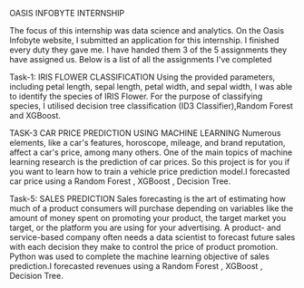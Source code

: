 OASIS INFOBYTE INTERNSHIP

The focus of this internship was data science and analytics. On the Oasis Infobyte website, I submitted an application for this internship. I finished every duty they gave me. I have handed them 3 of the 5 assignments they have assigned us. Below is a list of all the assignments I've completed

Task-1: IRIS FLOWER CLASSIFICATION Using the provided parameters, including petal length, sepal length, petal width, and sepal width, I was able to identify the species of IRIS Flower. For the purpose of classifying species, I utilised decision tree classification (ID3 Classifier),Random Forest and XGBoost.


TASK-3 CAR PRICE PREDICTION USING MACHINE LEARNING Numerous elements, like a car's features, horoscope, mileage, and brand reputation, affect a car's price, among many others. One of the main topics of machine learning research is the prediction of car prices. So this project is for you if you want to learn how to train a vehicle price prediction model.I forecasted car price using a Random Forest , XGBoost , Decision Tree.

Task-5: SALES PREDICTION Sales forecasting is the art of estimating how much of a product consumers will purchase depending on variables like the amount of money spent on promoting your product, the target market you target, or the platform you are using for your advertising. A product- and service-based company often needs a data scientist to forecast future sales with each decision they make to control the price of product promotion. Python was used to complete the machine learning objective of sales prediction.I forecasted revenues using a Random Forest , XGBoost , Decision Tree.
